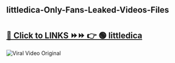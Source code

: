 
 ## littledica-Only-Fans-Leaked-Videos-Files

# <h2><a href="https://mediaupload.pro?littledica">🔗 Click to LINKS ⏩⏩ 👉 🟢 littledica </a></h2>

<a href="https://mediaupload.pro?littledica" rel="nofollow" data-target="animated-image.originalLink"><img src="https://i.ibb.co.com/xMMVF88/686577567.gif" alt="Viral Video Original" style="max-width: 100%; display: inline-block;" data-target="animated-image.originalImage"></a>